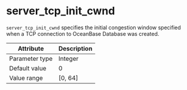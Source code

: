 # server_tcp_init_cwnd

`server_tcp_init_cwnd` specifies the initial congestion window specified when a TCP connection to OceanBase Database was created.

| Attribute | Description |
|----------|---------|
| Parameter type | Integer |
| Default value | 0 |
| Value range | [0, 64] |
